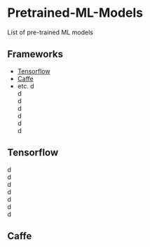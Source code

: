 # Pretrained-ML-Models
List of pre-trained ML models

## Frameworks
- [Tensorflow](##Tensorflow)
- [Caffe](##Caffe)
- etc.
d  
d  
d  
d  
d  
d  
d  
## Tensorflow
d  
d  
d  
d  
d  
d  
d  
## Caffe
